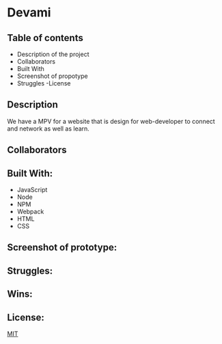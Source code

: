 # Devami

## Table of contents

- Description of the project
- Collaborators
- Built With
- Screenshot of propotype
- Struggles
-License

## Description

We have a MPV for a website that is design for web-developer to connect and network as well as learn.

## Collaborators





## Built With:

- JavaScript
- Node
- NPM
- Webpack
- HTML
- CSS


## Screenshot of prototype:



## Struggles:


## Wins:



## License:

[MIT](https://choosealicense.com/licenses/mit/)